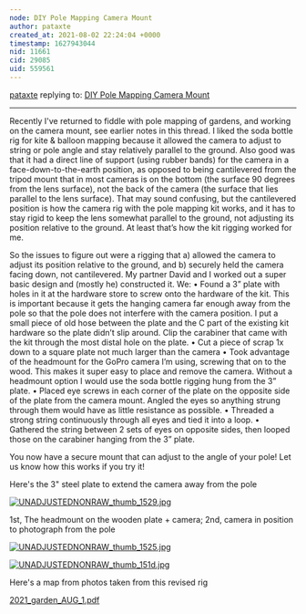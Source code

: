 ```yaml
---
node: DIY Pole Mapping Camera Mount
author: pataxte
created_at: 2021-08-02 22:24:04 +0000
timestamp: 1627943044
nid: 11661
cid: 29085
uid: 559561
---
```




[pataxte](../profile/pataxte) replying to: [DIY Pole Mapping Camera Mount](../notes/Natalie/03-06-2015/diy-pole-mapping-camera-mount)

----
Recently I've returned to fiddle with pole mapping of gardens, and working on the camera mount, see earlier notes in this thread. I liked the soda bottle rig for kite & balloon mapping because it allowed the camera to adjust to string or pole angle and stay relatively parallel to the ground. Also good was that it had a direct line of support (using rubber bands) for the camera in a face-down-to-the-earth position, as opposed to being cantilevered from the tripod mount that in most cameras is on the bottom (the surface 90 degrees from the lens surface), not the back of the camera (the surface that lies parallel to the lens surface). That may sound confusing, but the cantilevered position is how the camera rig with the pole mapping kit works, and it has to stay rigid to keep the lens somewhat parallel to the ground, not adjusting its position relative to the ground. At least that’s how the kit rigging worked for me.

So the issues to figure out were a rigging that a) allowed the camera to adjust its position relative to the ground, and b) securely held the camera facing down, not cantilevered.
My partner David and I worked out a super basic design and (mostly he) constructed it. We:
•	Found a 3” plate with holes in it at the hardware store to screw onto the hardware of the kit. This is important because it gets the hanging camera far enough away from the pole so that the pole does not interfere with the camera position. I put a small piece of old hose between the plate and the C part of the existing kit hardware so the plate didn’t slip around. Clip the carabiner that came with the kit through the most distal hole on the plate.
•	Cut a piece of scrap 1x down to a square plate not much larger than the camera
•	Took advantage of the headmount for the GoPro camera I’m using, screwing that on to the wood. This makes it super easy to place and remove the camera. Without a headmount option I would use the soda bottle rigging hung from the 3” plate.
•	Placed eye screws in each corner of the plate on the opposite side of the plate from the camera mount. Angled the eyes so anything strung through them would have as little resistance as possible.
•	Threaded a strong string continuously through all eyes and tied it into a loop.
•	Gathered the string between 2 sets of eyes on opposite sides, then looped those on the carabiner hanging from the 3” plate. 

You now have a secure mount that can adjust to the angle of your pole! Let us know how this works if you try it!

Here's the 3" steel plate to extend the camera away from the pole

[![UNADJUSTEDNONRAW_thumb_1529.jpg](/i/44543)](/i/44543?s=o)

1st, The headmount on the wooden plate + camera; 2nd, camera in position to photograph from the pole

[![UNADJUSTEDNONRAW_thumb_1525.jpg](/i/44544)](/i/44544?s=o)

[![UNADJUSTEDNONRAW_thumb_151d.jpg](/i/44545)](/i/44545?s=o)

Here's a map from photos taken from this revised rig

<a href="/i/44546"><i class="fa fa-file"></i> 2021_garden_AUG_1.pdf</a>

